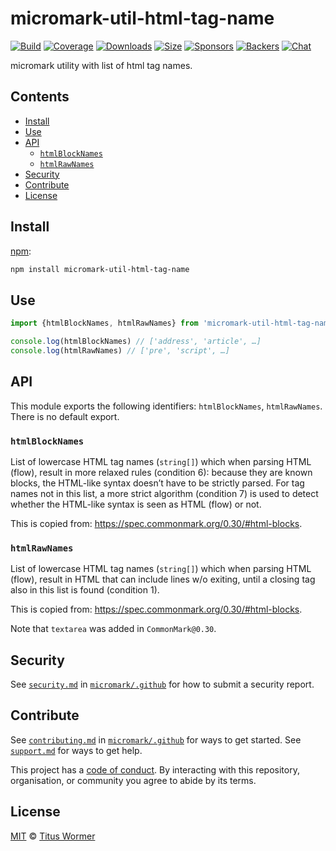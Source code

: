 # micromark-util-html-tag-name

[![Build][build-badge]][build]
[![Coverage][coverage-badge]][coverage]
[![Downloads][downloads-badge]][downloads]
[![Size][bundle-size-badge]][bundle-size]
[![Sponsors][sponsors-badge]][opencollective]
[![Backers][backers-badge]][opencollective]
[![Chat][chat-badge]][chat]

micromark utility with list of html tag names.

## Contents

*   [Install](#install)
*   [Use](#use)
*   [API](#api)
    *   [`htmlBlockNames`](#htmlblocknames)
    *   [`htmlRawNames`](#htmlrawnames)
*   [Security](#security)
*   [Contribute](#contribute)
*   [License](#license)

## Install

[npm][]:

```sh
npm install micromark-util-html-tag-name
```

## Use

```js
import {htmlBlockNames, htmlRawNames} from 'micromark-util-html-tag-name'

console.log(htmlBlockNames) // ['address', 'article', …]
console.log(htmlRawNames) // ['pre', 'script', …]
```

## API

This module exports the following identifiers: `htmlBlockNames`,
`htmlRawNames`.
There is no default export.

### `htmlBlockNames`

List of lowercase HTML tag names (`string[]`) which when parsing HTML (flow),
result in more relaxed rules (condition 6): because they are known blocks, the
HTML-like syntax doesn’t have to be strictly parsed.
For tag names not in this list, a more strict algorithm (condition 7) is used
to detect whether the HTML-like syntax is seen as HTML (flow) or not.

This is copied from: <https://spec.commonmark.org/0.30/#html-blocks>.

### `htmlRawNames`

List of lowercase HTML tag names (`string[]`) which when parsing HTML (flow),
result in HTML that can include lines w/o exiting, until a closing tag also in
this list is found (condition 1).

This is copied from:
<https://spec.commonmark.org/0.30/#html-blocks>.

Note that `textarea` was added in `CommonMark@0.30`.

## Security

See [`security.md`][securitymd] in [`micromark/.github`][health] for how to
submit a security report.

## Contribute

See [`contributing.md`][contributing] in [`micromark/.github`][health] for ways
to get started.
See [`support.md`][support] for ways to get help.

This project has a [code of conduct][coc].
By interacting with this repository, organisation, or community you agree to
abide by its terms.

## License

[MIT][license] © [Titus Wormer][author]

<!-- Definitions -->

[build-badge]: https://github.com/micromark/micromark/workflows/main/badge.svg

[build]: https://github.com/micromark/micromark/actions

[coverage-badge]: https://img.shields.io/codecov/c/github/micromark/micromark.svg

[coverage]: https://codecov.io/github/micromark/micromark

[downloads-badge]: https://img.shields.io/npm/dm/micromark-util-html-tag-name.svg

[downloads]: https://www.npmjs.com/package/micromark-util-html-tag-name

[bundle-size-badge]: https://img.shields.io/bundlephobia/minzip/micromark-util-html-tag-name.svg

[bundle-size]: https://bundlephobia.com/result?p=micromark-util-html-tag-name

[sponsors-badge]: https://opencollective.com/unified/sponsors/badge.svg

[backers-badge]: https://opencollective.com/unified/backers/badge.svg

[opencollective]: https://opencollective.com/unified

[npm]: https://docs.npmjs.com/cli/install

[chat-badge]: https://img.shields.io/badge/chat-discussions-success.svg

[chat]: https://github.com/micromark/micromark/discussions

[license]: https://github.com/micromark/micromark/blob/main/license

[author]: https://wooorm.com

[health]: https://github.com/micromark/.github

[securitymd]: https://github.com/micromark/.github/blob/HEAD/security.md

[contributing]: https://github.com/micromark/.github/blob/HEAD/contributing.md

[support]: https://github.com/micromark/.github/blob/HEAD/support.md

[coc]: https://github.com/micromark/.github/blob/HEAD/code-of-conduct.md

